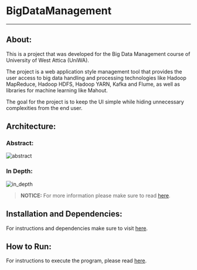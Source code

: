 # BigDataManagement

---

## About:
This is a project that was developed for the Big Data Management course of University of West Attica (UniWA).

The project is a web application style management tool that provides the user access to big data handling and processing technologies like Hadoop MapReduce, Hadoop HDFS, Hadoop YARN, Kafka and Flume, as well as libraries for machine learning like Mahout.

The goal for the project is to keep the UI simple while hiding unnecessary complexities from the end user.



## Architecture:

### Abstract:

![abstract](https://user-images.githubusercontent.com/79098484/178217798-9d7b5053-3400-45f4-bc6e-198f540f106c.png)


### In Depth:

![in_depth](https://user-images.githubusercontent.com/79098484/178217930-cbd0050e-444c-4a0b-a123-7f781cc46c50.png)

> **NOTICE:** For more information please make sure to read [here](docs/application.md).


## Installation and Dependencies:
For instructions and dependencies make sure to visit [here](docs/).

## How to Run:
For instructions to execute the program, please read [here](docs/run.md).
